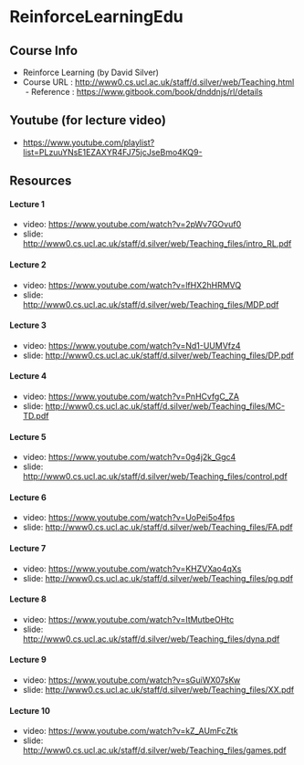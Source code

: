 # ReinforceLearningEdu

## Course Info
  - Reinforce Learning (by David Silver)
  - Course URL : http://www0.cs.ucl.ac.uk/staff/d.silver/web/Teaching.html
  - Reference : https://www.gitbook.com/book/dnddnjs/rl/details

## Youtube (for lecture video)
  - https://www.youtube.com/playlist?list=PLzuuYNsE1EZAXYR4FJ75jcJseBmo4KQ9-
  
## Resources
#### Lecture 1 
  - video: https://www.youtube.com/watch?v=2pWv7GOvuf0
  - slide: http://www0.cs.ucl.ac.uk/staff/d.silver/web/Teaching_files/intro_RL.pdf
  
#### Lecture 2
  - video: https://www.youtube.com/watch?v=lfHX2hHRMVQ
  - slide: http://www0.cs.ucl.ac.uk/staff/d.silver/web/Teaching_files/MDP.pdf
  
#### Lecture 3 
  - video: https://www.youtube.com/watch?v=Nd1-UUMVfz4
  - slide: http://www0.cs.ucl.ac.uk/staff/d.silver/web/Teaching_files/DP.pdf
  
#### Lecture 4 
  - video: https://www.youtube.com/watch?v=PnHCvfgC_ZA
  - slide: http://www0.cs.ucl.ac.uk/staff/d.silver/web/Teaching_files/MC-TD.pdf
  
#### Lecture 5 
  - video: https://www.youtube.com/watch?v=0g4j2k_Ggc4
  - slide: http://www0.cs.ucl.ac.uk/staff/d.silver/web/Teaching_files/control.pdf
  
#### Lecture 6 
  - video: https://www.youtube.com/watch?v=UoPei5o4fps
  - slide: http://www0.cs.ucl.ac.uk/staff/d.silver/web/Teaching_files/FA.pdf
  
#### Lecture 7 
  - video: https://www.youtube.com/watch?v=KHZVXao4qXs
  - slide: http://www0.cs.ucl.ac.uk/staff/d.silver/web/Teaching_files/pg.pdf
  
#### Lecture 8 
  - video: https://www.youtube.com/watch?v=ItMutbeOHtc
  - slide: http://www0.cs.ucl.ac.uk/staff/d.silver/web/Teaching_files/dyna.pdf
  
#### Lecture 9 
  - video: https://www.youtube.com/watch?v=sGuiWX07sKw
  - slide: http://www0.cs.ucl.ac.uk/staff/d.silver/web/Teaching_files/XX.pdf
  
#### Lecture 10 
  - video: https://www.youtube.com/watch?v=kZ_AUmFcZtk
  - slide: http://www0.cs.ucl.ac.uk/staff/d.silver/web/Teaching_files/games.pdf
